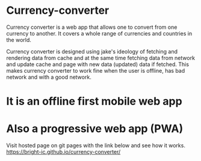 # Currency-converter
Currency converter is a web app that allows one to convert from one currency to another. It covers a whole range of currencies and countries in the world.

Currency converter is designed using jake's ideology of fetching and rendering data from cache and at the same time 
fetching data from network and update cache and page with new data (updated) data if fetched.
This makes currency converter to work fine when the user is offline, has bad network and with a good network.

# It is an offline first mobile web app
# Also a progressive web app (PWA)

Visit hosted page on git pages with the link below and see how it works.
https://bright-ic.github.io/currency-converter/
